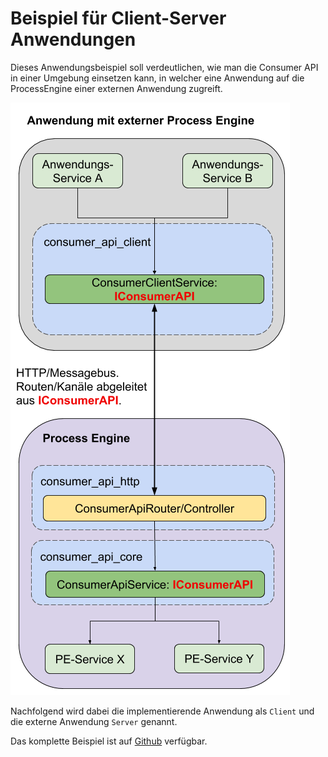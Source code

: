 # Beispiel für Client-Server Anwendungen

Dieses Anwendungsbeispiel soll verdeutlichen, wie man die Consumer API in
einer Umgebung einsetzen kann, in welcher eine Anwendung auf die
ProcessEngine einer externen Anwendung zugreift.

![Aufbau](../images/consumer_api_architecture_external.png)

Nachfolgend wird dabei die implementierende Anwendung als `Client`
und die externe Anwendung `Server` genannt.

Das komplette Beispiel ist auf [Github](https://github.com/process-engine/consumer_api_meta/tree/feature/add_sample_projects/samples/02_external_process_engine) verfügbar.


